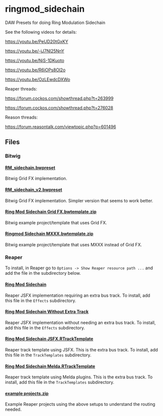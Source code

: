 # ringmod_sidechain
DAW Presets for doing Ring Modulation Sidechain

See the following videos for details:

https://youtu.be/PeUD20tGxKY

https://youtu.be/-jJ7Nl25NnY

https://youtu.be/NiS-1DKuoto

https://youtu.be/R6iOPs8Ol2o

https://youtu.be/OzLEwdcDXWo

Reaper threads:

https://forum.cockos.com/showthread.php?t=263999

https://forum.cockos.com/showthread.php?t=276028

Reason threads:

https://forum.reasontalk.com/viewtopic.php?p=601496

## Files

### Bitwig

#### [RM_sidechain.bwpreset](RM_sidechain.bwpreset)

Bitwig Grid FX implementation.

#### [RM_sidechain_v2.bwpreset](RM_sidechain_v2.bwpreset)

Bitwig Grid FX implementation. Simpler version that seems to work better.

#### [Ring Mod Sidechain Grid FX.bwtemplate.zip](Ring%20Mod%20Sidechain%20Grid%20FX.bwtemplate.zip)

Bitwig example project/template that uses Grid FX.

#### [Ringmod Sidechain MXXX.bwtemplate.zip](Ringmod%20Sidechain%20MXXX.bwtemplate.zip)

Bitwig example project/template that uses MXXX instead of Grid FX.

### Reaper

To install, in Reaper go to `Options -> Show Reaper resource path ...` and add the file in the subdirectory below.

#### [Ring Mod Sidechain](Ring%20Mod%20Sidechain)

Reaper JSFX implementation requiring an extra bus track. To install, add this file in the `Effects` subdirectory.

#### [Ring Mod Sidechain Without Extra Track](Ring%20Mod%20Sidechain%20Without%20Extra%20Track)

Reaper JSFX implementation without needing an extra bus track. To install, add this file in the `Effects` subdirectory.

#### [Ring Mod Sidechain JSFX.RTrackTemplate](Ring%20Mod%20Sidechain%20JSFX.RTrackTemplate)

Reaper track template using JSFX. This is the extra bus track. To install, add this file in the `TrackTemplates` subdirectory.

#### [Ring Mod Sidechain Melda.RTrackTemplate](Ring%20Mod%20Sidechain%20Melda.RTrackTemplate)

Reaper track template using Melda plugins. This is the extra bus track. To install, add this file in the `TrackTemplates` subdirectory.

#### [example projects.zip](example%20projects.zip)

Example Reaper projects using the above setups to understand the routing needed.
